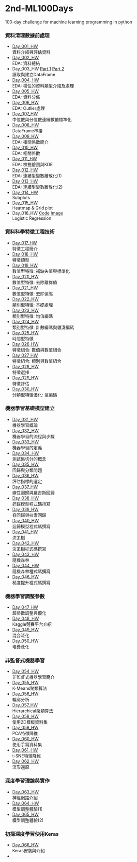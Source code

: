 ﻿# 2nd-ML100Days
100-day challenge for machine learning programming in python<br>

### 資料清理數據前處理<br>
* [Day_001_HW](https://github.com/AnHungTai/2nd-ML100Days/blob/master/homework/Day_001_HW.ipynb)<br>
    資料介紹與評估資料
* [Day_002_HW](https://github.com/AnHungTai/2nd-ML100Days/blob/master/homework/Day_002_HW.ipynb)<br>
    EDA: 資料總結
* Day_003_HW [Part 1](https://github.com/AnHungTai/2nd-ML100Days/blob/master/homework/Day_003-1_HW.ipynb) [Part 2](https://github.com/AnHungTai/2nd-ML100Days/blob/master/homework/Day_003-1_HW.ipynb)<br>
    讀取與建立DataFrame
* [Day_004_HW](https://github.com/AnHungTai/2nd-ML100Days/blob/master/homework/Day_004_HW.ipynb)<br>
    EDA: 欄位的資料類型介紹及處理
* [Day_005_HW](https://github.com/AnHungTai/2nd-ML100Days/blob/master/homework/Day_005_HW.ipynb)<br>
    EDA: 資料分佈
* [Day_006_HW](https://github.com/AnHungTai/2nd-ML100Days/blob/master/homework/Day_006_HW.ipynb)<br>
    EDA: Outlier處理
* [Day_007_HW](https://github.com/AnHungTai/2nd-ML100Days/blob/master/homework/Day_007_HW.ipynb)<br>
    中位數與分位數連續數值標準化
* [Day_008_HW](https://github.com/AnHungTai/2nd-ML100Days/blob/master/homework/Day_008_HW.ipynb)<br>
    DataFrame串接
* [Day_009_HW](https://github.com/AnHungTai/2nd-ML100Days/blob/master/homework/Day_009_HW.ipynb)<br>
    EDA: 相關係數簡介
* [Day_010_HW](https://github.com/AnHungTai/2nd-ML100Days/blob/master/homework/Day_010_HW.ipynb)<br>
    EDA: 相關係數
* [Day_011_HW](https://github.com/AnHungTai/2nd-ML100Days/blob/master/homework/Day_011_HW.ipynb)<br>
    EDA: 檢視繪圖與KDE
* [Day_012_HW](https://github.com/AnHungTai/2nd-ML100Days/blob/master/homework/Day_012_HW.ipynb)<br>
    EDA: 連續型變數離散化(1)
* [Day_013_HW](https://github.com/AnHungTai/2nd-ML100Days/blob/master/homework/Day_013_HW.ipynb)<br>
    EDA: 連續型變數離散化(2)
* [Day_014_HW](https://github.com/AnHungTai/2nd-ML100Days/blob/master/homework/Day_014_HW.ipynb)<br>
    Subplots
* [Day_015_HW](https://github.com/AnHungTai/2nd-ML100Days/blob/master/homework/Day_015_HW.ipynb)<br>
    Heatmap & Grid plot
* Day_016_HW [Code](https://github.com/AnHungTai/2nd-ML100Days/blob/master/homework/Day_016_HW.ipynb) [Image](https://github.com/AnHungTai/2nd-ML100Days/blob/master/homework/Day_016_HW.jpg)<br>
    Logistic Regression<br>
### 資料科學特徵工程技術<br>   
* [Day_017_HW](https://github.com/AnHungTai/2nd-ML100Days/blob/master/homework/Day_017_HW.ipynb)<br>
    特徵工程簡介<br>
* [Day_018_HW](https://github.com/AnHungTai/2nd-ML100Days/blob/master/homework/Day_018_HW.ipynb)<br>
    特徵類型<br>
* [Day_019_HW](https://github.com/AnHungTai/2nd-ML100Days/blob/master/homework/Day_019_HW.ipynb)<br>
    數值型特徵: 補缺失值與標準化
* [Day_020_HW](https://github.com/AnHungTai/2nd-ML100Days/blob/master/homework/Day_020_HW.ipynb)<br>
    數值型特徵: 去除離群值
* [Day_021_HW](https://github.com/AnHungTai/2nd-ML100Days/blob/master/homework/Day_021_HW.ipynb)<br>
    數值型特徵: 去除偏態
* [Day_022_HW](https://github.com/AnHungTai/2nd-ML100Days/blob/master/homework/Day_022_HW.ipynb)<br>
    類別型特徵: 基礎處理
* [Day_023_HW](https://github.com/AnHungTai/2nd-ML100Days/blob/master/homework/Day_023_HW.ipynb)<br>
    類別型特徵: 均值編碼
* [Day_024_HW](https://github.com/AnHungTai/2nd-ML100Days/blob/master/homework/Day_024_HW.ipynb)<br>
    類別型特徵: 計數編碼與雜湊編碼
* [Day_025_HW](https://github.com/AnHungTai/2nd-ML100Days/blob/master/homework/Day_025_HW.ipynb)<br>
    時間型特徵
* [Day_026_HW](https://github.com/AnHungTai/2nd-ML100Days/blob/master/homework/Day_026_HW.ipynb)<br>
    特徵組合: 數值與數值組合
* [Day_027_HW](https://github.com/AnHungTai/2nd-ML100Days/blob/master/homework/Day_027_HW.ipynb)<br>
    特徵組合: 類別與數值組合
* [Day_028_HW](https://github.com/AnHungTai/2nd-ML100Days/blob/master/homework/Day_028_HW.ipynb)<br>
    特徵選擇
* [Day_029_HW](https://github.com/AnHungTai/2nd-ML100Days/blob/master/homework/Day_029_HW.ipynb)<br>
    特徵評估
* [Day_030_HW](https://github.com/AnHungTai/2nd-ML100Days/blob/master/homework/Day_030_HW.ipynb)<br>
    分類型特徵優化: 葉編碼<br>
### 機器學習基礎模型建立<br>   
* [Day_031_HW](https://github.com/AnHungTai/2nd-ML100Days/blob/master/homework/Day_031_HW.ipynb)<br>
    機器學習概論
* [Day_032_HW](https://github.com/AnHungTai/2nd-ML100Days/blob/master/homework/Day_032_HW.ipynb)<br>
    機器學習的流程與步驟
* [Day_033_HW](https://github.com/AnHungTai/2nd-ML100Days/blob/master/homework/Day_033_HW.ipynb)<br>
    機器學習的定義
* [Day_034_HW](https://github.com/AnHungTai/2nd-ML100Days/blob/master/homework/Day_034_HW.ipynb)<br>
    測試集切分的概念
* [Day_035_HW](https://github.com/AnHungTai/2nd-ML100Days/blob/master/homework/Day_035_HW.ipynb)<br>
    回歸與分類問題
* [Day_036_HW](https://github.com/AnHungTai/2nd-ML100Days/blob/master/homework/Day_036_HW.ipynb)<br>
    評估指標的選定
* [Day_037_HW](https://github.com/AnHungTai/2nd-ML100Days/blob/master/homework/Day_037_HW.ipynb)<br>
    線性迴歸與羅吉斯回歸
* [Day_038_HW](https://github.com/AnHungTai/2nd-ML100Days/blob/master/homework/Day_038_HW.ipynb)<br>
    迴歸模型程式碼撰寫
* [Day_039_HW](https://github.com/AnHungTai/2nd-ML100Days/blob/master/homework/Day_039_HW.ipynb)<br>
    脊回歸與拉索回歸
* [Day_040_HW](https://github.com/AnHungTai/2nd-ML100Days/blob/master/homework/Day_040_HW.ipynb)<br>
    迴歸模型程式碼撰寫
* [Day_041_HW](https://github.com/AnHungTai/2nd-ML100Days/blob/master/homework/Day_041_HW.ipynb)<br>
    決策樹
* [Day_042_HW](https://github.com/AnHungTai/2nd-ML100Days/blob/master/homework/Day_042_HW.ipynb)<br>
    決策樹程式碼撰寫
* [Day_043_HW](https://github.com/AnHungTai/2nd-ML100Days/blob/master/homework/Day_043_HW.ipynb)<br>
    隨機森林
* [Day_044_HW](https://github.com/AnHungTai/2nd-ML100Days/blob/master/homework/Day_044_HW.ipynb)<br>
    隨機森林程式碼撰寫
* [Day_046_HW](https://github.com/AnHungTai/2nd-ML100Days/blob/master/homework/Day_046_HW.ipynb)<br>
    梯度提升程式碼撰寫<br>  
### 機器學習調整參數<br>  
* [Day_047_HW](https://github.com/AnHungTai/2nd-ML100Days/blob/master/homework/Day_047_HW.ipynb)<br>
    超參數調整與優化
* [Day_048_HW](https://github.com/AnHungTai/2nd-ML100Days/blob/master/homework/Day_048_HW.ipynb)<br>
    Kaggle競賽平台介紹
* [Day_049_HW](https://github.com/AnHungTai/2nd-ML100Days/blob/master/homework/Day_049_HW.ipynb)<br>
    混合泛化
* [Day_050_HW](https://github.com/AnHungTai/2nd-ML100Days/blob/master/homework/Day_050_HW.ipynb)<br>
    堆疊泛化
### 非監督式機器學習<br> 
* [Day_054_HW](https://github.com/AnHungTai/2nd-ML100Days/blob/master/homework/Day_054_HW.ipynb)<br>
    非監督式機器學習簡介
* [Day_055_HW](https://github.com/AnHungTai/2nd-ML100Days/blob/master/homework/Day_055_HW.ipynb)<br>
    K-Means聚類算法
* [Day_056_HW](https://github.com/AnHungTai/2nd-ML100Days/blob/master/homework/Day_056_HW.ipynb)<br>
    輪廓分析
* [Day_057_HW](https://github.com/AnHungTai/2nd-ML100Days/blob/master/homework/Day_057_HW.ipynb)<br>
    Hierarchical聚類算法
* [Day_058_HW](https://github.com/AnHungTai/2nd-ML100Days/blob/master/homework/Day_058_HW.ipynb)<br>
    使用2D樣板資料集
* [Day_059_HW](https://github.com/AnHungTai/2nd-ML100Days/blob/master/homework/Day_059_HW.ipynb)<br>
    PCA特徵降維
* [Day_060_HW](https://github.com/AnHungTai/2nd-ML100Days/blob/master/homework/Day_060_HW.ipynb)<br>
    使用手寫資料集
* [Day_061_HW](https://github.com/AnHungTai/2nd-ML100Days/blob/master/homework/Day_061_HW.ipynb)<br>
    t-SNE特徵降維   
* [Day_062_HW](https://github.com/AnHungTai/2nd-ML100Days/blob/master/homework/Day_062_HW.ipynb)<br>
    流形還原
### 深度學習理論與實作<br>
* [Day_063_HW](https://github.com/AnHungTai/2nd-ML100Days/blob/master/homework/Day_063_HW.ipynb)<br>
    神經網路介紹
* [Day_064_HW](https://github.com/AnHungTai/2nd-ML100Days/blob/master/homework/Day_064_HW.ipynb)<br>
    模型調整體驗(1)
* [Day_065_HW](https://github.com/AnHungTai/2nd-ML100Days/blob/master/homework/Day_065_HW.ipynb)<br>
    模型調整體驗(2)
### 初探深度學習使用Keras<br>
* [Day_066_HW](https://github.com/AnHungTai/2nd-ML100Days/blob/master/homework/Day_066_HW.ipynb)<br>
    Keras安裝與介紹
*